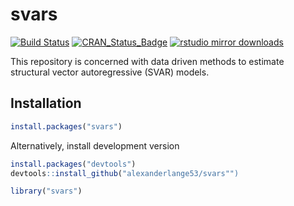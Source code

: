 svars
=====

[![Build Status](https://travis-ci.org/alexanderlange53/svars.svg?branch=master)](https://travis-ci.org/alexanderlange53/svars) [![CRAN\_Status\_Badge](http://www.r-pkg.org/badges/version/svars)](http://cran.r-project.org/package=svars) [![rstudio mirror downloads](http://cranlogs.r-pkg.org/badges/grand-total/svars)](https://github.com/metacran/cranlogs.app)

This repository is concerned with data driven methods to estimate structural vector autoregressive (SVAR)
models.  

## Installation


```r
install.packages("svars")
```

Alternatively, install development version


```r
install.packages("devtools")
devtools::install_github("alexanderlange53/svars"")
```


```r
library("svars")
```


